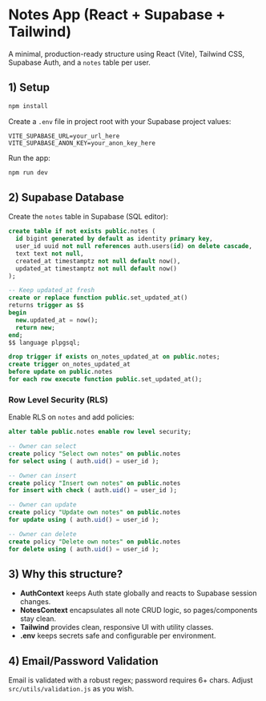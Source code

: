 # Notes App (React + Supabase + Tailwind)

A minimal, production-ready structure using React (Vite), Tailwind CSS, Supabase Auth, and a `notes` table per user.

## 1) Setup

```bash
npm install
```

Create a `.env` file in project root with your Supabase project values:

```
VITE_SUPABASE_URL=your_url_here
VITE_SUPABASE_ANON_KEY=your_anon_key_here
```

Run the app:

```bash
npm run dev
```

## 2) Supabase Database

Create the `notes` table in Supabase (SQL editor):

```sql
create table if not exists public.notes (
  id bigint generated by default as identity primary key,
  user_id uuid not null references auth.users(id) on delete cascade,
  text text not null,
  created_at timestamptz not null default now(),
  updated_at timestamptz not null default now()
);

-- Keep updated_at fresh
create or replace function public.set_updated_at()
returns trigger as $$
begin
  new.updated_at = now();
  return new;
end;
$$ language plpgsql;

drop trigger if exists on_notes_updated_at on public.notes;
create trigger on_notes_updated_at
before update on public.notes
for each row execute function public.set_updated_at();
```

### Row Level Security (RLS)

Enable RLS on `notes` and add policies:

```sql
alter table public.notes enable row level security;

-- Owner can select
create policy "Select own notes" on public.notes
for select using ( auth.uid() = user_id );

-- Owner can insert
create policy "Insert own notes" on public.notes
for insert with check ( auth.uid() = user_id );

-- Owner can update
create policy "Update own notes" on public.notes
for update using ( auth.uid() = user_id );

-- Owner can delete
create policy "Delete own notes" on public.notes
for delete using ( auth.uid() = user_id );
```

## 3) Why this structure?

- **AuthContext** keeps Auth state globally and reacts to Supabase session changes.
- **NotesContext** encapsulates all note CRUD logic, so pages/components stay clean.
- **Tailwind** provides clean, responsive UI with utility classes.
- **.env** keeps secrets safe and configurable per environment.

## 4) Email/Password Validation

Email is validated with a robust regex; password requires 6+ chars. Adjust `src/utils/validation.js` as you wish.
